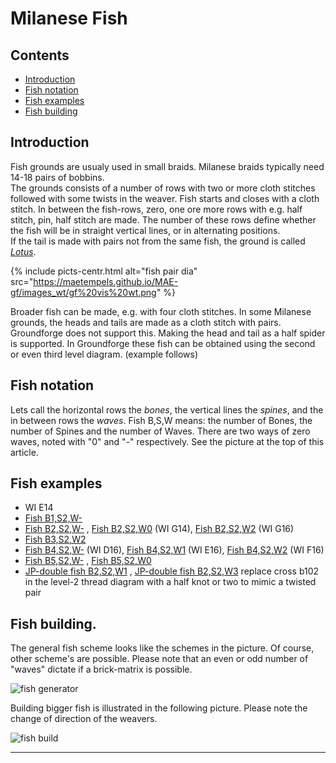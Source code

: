 # Milanese Fish

## Contents
* [Introduction](#introduction)
* [Fish notation](#fish-notation)
* [Fish examples](#fish-examples)
* [Fish building](#fish-building)

## Introduction
Fish grounds are usualy used in small braids. Milanese braids typically need 14-18 pairs of bobbins.    
The grounds consists of a number of rows with two or more cloth stitches followed with some twists in the weaver. Fish starts and closes with a cloth stitch. In between the fish-rows, zero, one ore more rows with e.g. half stitch, pin, half stitch are made. The number of these rows define whether the fish will be in straight vertical lines, or in alternating positions.        
If the tail is made with pairs not from the same fish, the ground is called [_Lotus_][lotus-page].    

{% include picts-centr.html
     alt="fish pair dia"
     src="https://maetempels.github.io/MAE-gf/images_wt/gf%20vis%20wt.png"
%}     

Broader fish can be made, e.g. with four cloth stitches. In some Milanese grounds, the heads and tails are made as a cloth stitch with pairs. Groundforge does not support this. Making the head and tail as a half spider is supported. In Groundforge these fish can be obtained using the second or even third level diagram. (example follows)

## Fish notation
Lets call the horizontal rows the _bones_, the vertical lines the _spines_, and the in between rows the _waves_.
Fish B,S,W means: the number of Bones, the number of Spines and the number of Waves. There are two ways of zero waves, noted with "0" and "-" respectively. See the picture at the top of this article.

## Fish examples
* WI E14   
* [Fish B1,S2,W-][F12-]   
* [Fish B2,S2,W-][F22-] , [Fish B2,S2,W0][F220] (WI G14), [Fish B2,S2,W2][F222] (WI G16)     
* [Fish B3,S2,W2][F322]               
* [Fish B4,S2,W-][F42-] (WI D16), [Fish B4,S2,W1][F421] (WI E16), [Fish B4,S2,W2][F422] (WI F16)      
* [Fish B5,S2,W-][F52-] , [Fish B5,S2,W0][F520]   
* [JP-double fish B2,S2,W1][FD221] , [JP-double fish B2,S2,W3][FD223] replace cross b102 in the level-2 thread diagram with a half knot or two to mimic a twisted pair

## Fish building.
The general fish scheme looks like the schemes in the picture. Of course, other scheme's are possible. Please note that an even or odd number of "waves" dictate if a <span class="elem">brick-matrix</span> is possible.      

![fish generator][fish-gen]    
     
Building bigger fish is illustrated in the following picture. Please note the change of direction of the weavers.       

![fish build][fish-build]    

***

[lotus-page]: https://maetempels.github.io/MAE-gf/docs/lotus
[fish-gen]: https://maetempels.github.io/MAE-gf/images_wt/mx-fish.png
[fish-build]: https://maetempels.github.io/MAE-gf/images_wt/mx-fish-bld.png

[F12-]: https://d-bl.github.io/GroundForge/index.html?m=8%0A1%3Bchecker%3B16%3B16%3B0%3B0&s1=A1%3Dctc%20A2%3Dctcr

[F120]: https://d-bl.github.io/GroundForge/index.html?m=5-%0A12%0A4-%3Bbricks%3B16%3B16%3B0%3B0&s1=ctc%20A3%3Dctclll%20A1%3Dctct

[F220]: https://d-bl.github.io/GroundForge/index.html?m=5-%0A12%0A88%0A4-%3Bbricks%3B16%3B16%3B0%3B0&s1=ctc%20A2%3Dctctt%20B4%3Dctcll%20B1%3Dctcrr

[F22-]: https://d-bl.github.io/GroundForge/index.html?m=4-%0A12%0A88%3Bchecker%3B16%3B16%3B0%3B0&s1=ctc%20A3%3Dctclll%20B1%3Dctcrrr

[F222]: https://d-bl.github.io/GroundForge/index.html?m=5-%0A-5%0A5-%0A12%0A88%0A4-%3Bbricks%3B16%3B16%3B0%3B0&s1=ctc%20A6%3Dctctt%20B5%3Dctctt%20B2%3Dctcll%20B3%3Dctcrr%20A4%3Dctctt

[F322]: https://d-bl.github.io/GroundForge/index.html?m=5-%0A-5%0A5-%0A12%0A88%0A11%0A4-%3Bbricks%3B24%3B24%3B0%3B0&s1=ctc%20B2%3DA4%3Dctclll%20B3%3Dlllctc%20A5%3DB6%3DA7%3Dctct

[F42-]: https://d-bl.github.io/GroundForge/index.html?m=4-%0A12%0A88%0A11%0A88%3Bchecker%3B24%3B24%3B0%3B0&s1=ctc%20A5%3DA2%3Dctcll%20A1%3DA3%3Dllctc

[F421]: https://d-bl.github.io/GroundForge/index.html?m=5-%0A-5%0A21%0A88%0A11%0A88%0A-4%3Bchecker%3B24%3B24%3B0%3B0&s1=ctc%20B1%3DB3%3Dctcll%20B2%3DB4%3Dllctc%20A6%3Dtctct

[F422]: https://d-bl.github.io/GroundForge/index.html?m=5-%0A-5%0A5-%0A12%0A88%0A11%0A88%0A4-%3Bbricks%3B24%3B24%3B0%3B0&s1=ctc%20B7%3Dtctct%20A8%3Dctct%20B2%3DB4%3Dctcll%20B3%3DA5%3Dllctc

[F52-]: https://d-bl.github.io/GroundForge/index.html?m=4-%0A12%0A88%0A11%0A88%0A11%3Bchecker%3B24%3B24%3B0%3B0&s1=ctc%20A6%3DA2%3DA4%3Dctcll%20B1%3DB3%3Dctcrr

[F520]: https://d-bl.github.io/GroundForge/index.html?m=5-%0A12%0A88%0A11%0A88%0A11%0A4-%3Bbricks%3B24%3B24%3B0%3B0&s1=ctc%20A6%3Dctctt%20B7%3DB2%3DA4%3Dctcll%20A1%3DA3%3Dctcrr

[FD221]: https://d-bl.github.io/GroundForge/index.html?m=4-%0A-5%0A5-%0A12%0A88%3Bchecker%3B16%3B16%3B0%3B0&s1=ctc%20A4%3Dctct%20B5%3Dct%20A2%3Dctcl%20A3%3Dlctc

[FD223]: https://d-bl.github.io/GroundForge/index.html?m=-4%20%205-%20%20-5%20%205-%20%20-5%20%2021%20%2088%3Bchecker%3B15%3B8%3B0%3B0&s1=ctc%20B1%3Dct%20B6%3Dctct%20B4%3Dctcl%20B5%3Dlctc%20A7%3DA2%3Dctct&s2=ctc%20b10%3Dtct%20b65%3Dtt%20b64%3Dtt%20a24%3Dtt%20a25%3Dtt%20b44%3Dttctctt%20b50%3Dttctctt&s3=&
